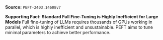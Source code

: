 **Source:** `PEFT-2403.14608v7`

**Supporting Fact: Standard Full Fine-Tuning is Highly Inefficient for Large Models**
Full fine-tuning of LLMs requires thousands of GPUs working in parallel, which is highly inefficient and unsustainable. PEFT aims to tune minimal parameters to achieve better performance.
